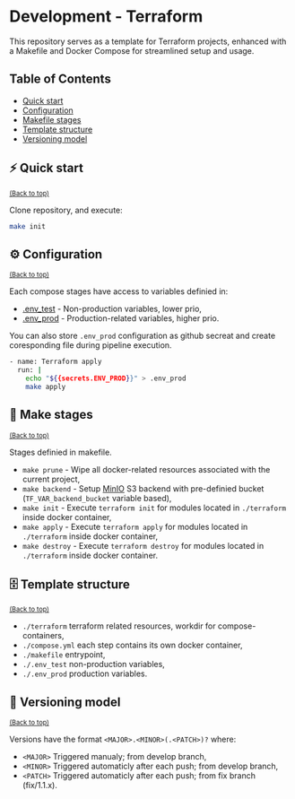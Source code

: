 Development - Terraform
============
This repository serves as a template for Terraform projects, enhanced with a Makefile and Docker Compose for streamlined setup and usage.

## Table of Contents
- [Quick start](#%EF%B8%8F-quick-start)
- [Configuration](#%EF%B8%8F-configuration)
- [Makefile stages](#-make-stages)
- [Template structure](#-template-structure)
- [Versioning model](#-versioning-model)
  
## ⚡️ Quick start
<sup>[(Back to top)](#table-of-contents)</sup>

Clone repository, and execute:

```bash
make init
```

## ⚙️ Configuration
<sup>[(Back to top)](#table-of-contents)</sup>

Each compose stages have access to variables definied in:

- [.env_test](./env_test) - Non-production variables, lower prio,
- [.env_prod](./env_prod) - Production-related variables, higher prio.

You can also store `.env_prod` configuration as github secreat and create coresponding file during pipeline execution.

```sh
- name: Terraform apply
  run: |
    echo "${{secrets.ENV_PROD}}" > .env_prod
    make apply
```

## 📒 Make stages
<sup>[(Back to top)](#table-of-contents)</sup>

Stages definied in makefile.

- `make prune` - Wipe all docker-related resources associated with the current project,
- `make backend` - Setup [MinIO](https://min.io/) S3 backend with pre-definied bucket (`TF_VAR_backend_bucket` variable based),
- `make init` - Execute `terraform init` for modules located in `./terraform` inside docker container,
- `make apply` - Execute `terraform apply` for modules located in `./terraform` inside docker container,
- `make destroy` - Execute `terraform destroy` for modules located in `./terraform` inside docker container.

## 🗄 Template structure
<sup>[(Back to top)](#table-of-contents)</sup>

- `./terraform` terraform related resources, workdir for compose-containers,
- `./compose.yml` each step contains its own docker container,
- `./makefile` entrypoint,
- `./.env_test` non-production variables,
- `./.env_prod` production variables.

## 🔖 Versioning model
<sup>[(Back to top)](#table-of-contents)</sup>

Versions have the format `<MAJOR>.<MINOR>(.<PATCH>)?` where:

- `<MAJOR>` Triggered manualy; from develop branch,
- `<MINOR>` Triggered automaticly after each push; from develop branch,
- `<PATCH>` Triggered automaticly after each push; from fix branch (fix/1.1.x).
